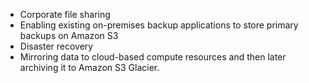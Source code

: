 * Corporate file sharing
* Enabling existing on-premises backup applications to store primary backups on Amazon S3
* Disaster recovery
* Mirroring data to cloud-based compute resources and then later archiving it to Amazon S3 Glacier.